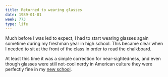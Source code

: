 ```yaml
---
title: Returned to wearing glasses
date: 1989-01-01
week: 773
type: life
---
```


Much before I was led to expect, I had to start wearing glasses again sometime during my freshman year in high school. This became clear when I needed to sit at the front of the class in order to read the chalkboard.

At least this time it was a simple correction for near-sightedness, and even though glasses were still not-cool nerdy in American culture they were perfectly fine in my [new school](/logs/events/1988-sluh/).
